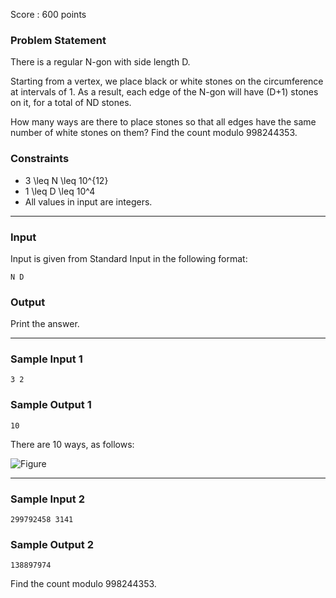 Score : 600 points

### Problem Statement

There is a regular N-gon with side length D.

Starting from a vertex, we place black or white stones on the circumference at intervals of 1. As a result, each edge of the N-gon will have (D+1) stones on it, for a total of ND stones.

How many ways are there to place stones so that all edges have the same number of white stones on them? Find the count modulo 998244353.

### Constraints

* 3 \leq N \leq 10^{12}
* 1 \leq D \leq 10^4
* All values in input are integers.

---

### Input

Input is given from Standard Input in the following format:

```
N D
```

### Output

Print the answer.

---

### Sample Input 1

```
3 2
```

### Sample Output 1

```
10
```

There are 10 ways, as follows:

![Figure](https://img.atcoder.jp/abc256/ba2bebe9d374f281e2b44e36231abae2.png)

---

### Sample Input 2

```
299792458 3141
```

### Sample Output 2

```
138897974
```

Find the count modulo 998244353.